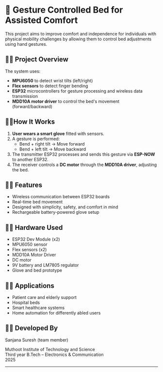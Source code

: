 # 🍓 Gesture Controlled Bed for Assisted Comfort

This project aims to improve comfort and independence for individuals with physical mobility challenges by allowing them to control bed adjustments using hand gestures.

## 🍓🍰 Project Overview

The system uses:
- **MPU6050** to detect wrist tilts (left/right)
- **Flex sensors** to detect finger bending
- **ESP32** microcontrollers for gesture processing and wireless data transmission
- **MDD10A motor driver** to control the bed's movement (forward/backward)

##  🍓🍰How It Works

1. **User wears a smart glove** fitted with sensors.
2. A gesture is performed:
   - Bend + right tilt → Move forward
   - Bend + left tilt → Move backward
3. The transmitter ESP32 processes and sends this gesture via **ESP-NOW** to another ESP32.
4. The receiver controls a **DC motor** through the **MDD10A driver**, adjusting the bed.

## 🍓🍰 Features

- Wireless communication between ESP32 boards
- Real-time bed movement
- Designed with simplicity, safety, and comfort in mind
- Rechargeable battery-powered glove setup

## 🍓🍰 Hardware Used

- ESP32 Dev Module (x2)
- MPU6050 sensor
- Flex sensors (x2)
- MDD10A Motor Driver
- DC motor
- 9V battery and LM7805 regulator
- Glove and bed prototype

## 🍓🍰 Applications

- Patient care and elderly support
- Hospital beds
- Smart healthcare systems
- Home automation for differently abled users

## 🍓🍰 Developed By

Sanjana Suresh (team member)

Muthoot Institute of Technology and Science  
Third year B.Tech – Electronics & Communication  
2025

---

